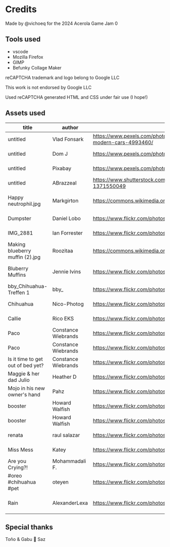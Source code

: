 # Credits

Made by @vichoeq for the 2024 Acerola Game Jam 0

## Tools used

- vscode
- Mozilla Firefox
- GIMP
- Befunky Collage Maker

reCAPTCHA trademark and logo belong to Google LLC

This work is not endorsed by Google LLC

Used reCAPTCHA generated HTML and CSS under fair use
(I hope!) 


## Assets used

|title                            |author              |URL                                                                                      |license              |modifications               |
|---------------------------------|--------------------|-----------------------------------------------------------------------------------------|---------------------|----------------------------|
|untitled                         | Vlad Fonsark       | https://www.pexels.com/photo/tram-riding-along-wet-city-street-near-modern-cars-4993460/| Pexels License      | Cropped and resized        |
|untitled                         | Dom J              | https://www.pexels.com/photo/vehicle-between-buildings-308374/                          | Pexels License      | Cropped and resized        |
|untitled                         | Pixabay            | https://www.pexels.com/photo/traffic-lights-46287/                                      | Pexels License      | Cropped and resized        |
|untitled                         | ABrazzeal          | https://www.shutterstock.com/image-photo/bright-red-dog-ball-toy-green-1371550049       | Shutterstock License| Cropped and resized        |
|Happy neutrophil.jpg             | Markgirton         | https://commons.wikimedia.org/wiki/File:Happy_neutrophil.jpg                            | CC BY 4.0           | Rotated cropped and resized|
|Dumpster                         | Daniel Lobo        | https://www.flickr.com/photos/daquellamanera/5224889286                                 | CC BY 2.0           | Cropped and resized        |
|IMG_2881                         | Ian Forrester      | https://www.flickr.com/photos/cubicgarden/450085397                                     | CC BY-NC-SA 2.0     | Cropped and resized        |
|Making blueberry muffin (2).jpg  | Roozitaa           | https://commons.wikimedia.org/wiki/File:Making_blueberry_muffin_%282%29.jpg             | CC BY 4.0           | Edited cropped and resized |
|Bluberry Muffins                 | Jennie Ivins       | https://www.flickr.com/photos/autumn2may/7178784979                                     | CC BY-NC-SA 2.0     | Edited cropped and resized |
|bby_Chihuahua-Treffen 1          | bby_               | https://www.flickr.com/photos/bby/1175175674/                                           | CC BY-NC 2.0        | Cropped and resized        |
|Chihuahua                        | Nico-Photog        | https://www.flickr.com/photos/nico-photog/6702182483                                    | CC BY-NC-SA 2.0     | Cropped and resized        |
|Callie                           | Rico EKS           | https://www.flickr.com/photos/schweerschichis/3233255998                                | CC BY-NC-SA 2.0     | Cropped and resized        |
|Paco                             | Constance Wiebrands| https://www.flickr.com/photos/cwiebrands/8723880027                                     | CC BY-NC-SA 2.0     | Cropped and resized        |
|Paco                             | Constance Wiebrands| https://www.flickr.com/photos/cwiebrands/4272801860                                     | CC BY-NC-SA 2.0     | Cropped and resized        |
|Is it time to get out of bed yet?| Constance Wiebrands| https://www.flickr.com/photos/cwiebrands/9424657587                                     | CC BY-NC-SA 2.0     | Cropped and resized        |
|Maggie & her dad Julio           | Heather D          | https://www.flickr.com/photos/heather-d/3513124573                                      | CC BY-NC 2.0        | Cropped and resized        |
|Mojo in his new owner's hand     | Pahz               | https://www.flickr.com/photos/psexypsychic/5572221552                                   | CC BY-NC-SA 2.0     | Cropped and resized        |
|booster                          | Howard Walfish     | https://www.flickr.com/photos/h-bomb/3512966519                                         | CC BY-NC-SA 2.0     | Cropped and resized        |
|booster                          | Howard Walfish     | https://www.flickr.com/photos/h-bomb/3512949925                                         | CC BY-NC-SA 2.0     | Cropped and resized        |
|renata                           | raul salazar       | https://www.flickr.com/photos/rooliorama/2687607825                                     | CC BY-NC-SA 2.0     | Cropped and resized        |
|Miss Mess                        | Katey              | https://www.flickr.com/photos/onegoodbumblebee/1434026877                               | CC BY-NC-SA 2.0     | Cropped and resized        |
|Are you Crying?!                 | Mohammadali F.     | https://www.flickr.com/photos/mfakheri/2225521066                                       | CC BY-NC-SA 2.0     | Cropped and resized        |
|#oreo #chihuahua #pet            | oteyen             | https://www.flickr.com/photos/yenwithphotos/6861165033                                  | CC BY-NC-SA 2.0     | Cropped and resized        |
|Rain                             |AlexanderLexa       | https://www.flickr.com/photos/82601786@N03/37488401656                                  | CC BY-NC-SA 2.0     | Edited cropped and resized |


## Special thanks

Toño & Gabu 💜
Saz
